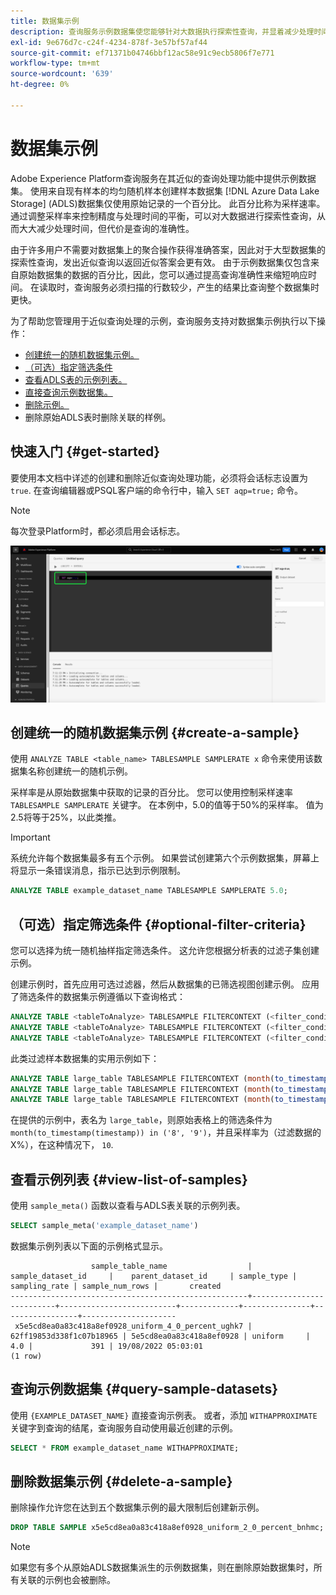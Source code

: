 ```yaml
---
title: 数据集示例
description: 查询服务示例数据集使您能够针对大数据执行探索性查询，并显着减少处理时间，而代价是查询准确性。 本指南提供了有关如何管理样本以进行近似查询处理的信息
exl-id: 9e676d7c-c24f-4234-878f-3e57bf57af44
source-git-commit: ef71371b04746bbf12ac58e91c9ecb5806f7e771
workflow-type: tm+mt
source-wordcount: '639'
ht-degree: 0%

---
```


# 数据集示例

Adobe Experience Platform查询服务在其近似的查询处理功能中提供示例数据集。 使用来自现有样本的均匀随机样本创建样本数据集 [!DNL Azure Data Lake Storage] (ADLS)数据集仅使用原始记录的一个百分比。 此百分比称为采样速率。 通过调整采样率来控制精度与处理时间的平衡，可以对大数据进行探索性查询，从而大大减少处理时间，但代价是查询的准确性。

由于许多用户不需要对数据集上的聚合操作获得准确答案，因此对于大型数据集的探索性查询，发出近似查询以返回近似答案会更有效。 由于示例数据集仅包含来自原始数据集的数据的百分比，因此，您可以通过提高查询准确性来缩短响应时间。 在读取时，查询服务必须扫描的行数较少，产生的结果比查询整个数据集时更快。

为了帮助您管理用于近似查询处理的示例，查询服务支持对数据集示例执行以下操作：

- [创建统一的随机数据集示例。](#create-a-sample)
- [（可选）指定筛选条件](##optional-filter-criteria)
- [查看ADLS表的示例列表。](#view-list-of-samples)
- [直接查询示例数据集。](#query-sample-datasets)
- [删除示例。](#delete-a-sample)
- 删除原始ADLS表时删除关联的样例。

## 快速入门 {#get-started}

要使用本文档中详述的创建和删除近似查询处理功能，必须将会话标志设置为 `true`. 在查询编辑器或PSQL客户端的命令行中，输入 `SET aqp=true;` 命令。

>[!NOTE]
>
>每次登录Platform时，都必须启用会话标志。

![突出显示了“SET aqp=true；”命令的查询编辑器。](../images/essential-concepts/set-session-flag.png)

## 创建统一的随机数据集示例 {#create-a-sample}

使用 `ANALYZE TABLE <table_name> TABLESAMPLE SAMPLERATE x` 命令来使用该数据集名称创建统一的随机示例。

采样率是从原始数据集中获取的记录的百分比。 您可以使用控制采样速率 `TABLESAMPLE SAMPLERATE` 关键字。 在本例中，5.0的值等于50%的采样率。 值为2.5将等于25%，以此类推。

>[!IMPORTANT]
>
>系统允许每个数据集最多有五个示例。 如果尝试创建第六个示例数据集，屏幕上将显示一条错误消息，指示已达到示例限制。

```sql
ANALYZE TABLE example_dataset_name TABLESAMPLE SAMPLERATE 5.0;
```

## （可选）指定筛选条件 {#optional-filter-criteria}

您可以选择为统一随机抽样指定筛选条件。 这允许您根据分析表的过滤子集创建示例。

创建示例时，首先应用可选过滤器，然后从数据集的已筛选视图创建示例。 应用了筛选条件的数据集示例遵循以下查询格式：

```sql
ANALYZE TABLE <tableToAnalyze> TABLESAMPLE FILTERCONTEXT (<filter_condition>) SAMPLERATE X.Y;
ANALYZE TABLE <tableToAnalyze> TABLESAMPLE FILTERCONTEXT (<filter_condition_1> AND/OR <filter_condition_2>) SAMPLERATE X.Y;
ANALYZE TABLE <tableToAnalyze> TABLESAMPLE FILTERCONTEXT (<filter_condition_1> AND (<filter_condition_2> OR <filter_condition_3>)) SAMPLERATE X.Y;
```

此类过滤样本数据集的实用示例如下：

```sql
ANALYZE TABLE large_table TABLESAMPLE FILTERCONTEXT (month(to_timestamp(timestamp)) in ('8', '9')) SAMPLERATE 10;
ANALYZE TABLE large_table TABLESAMPLE FILTERCONTEXT (month(to_timestamp(timestamp)) in ('8', '9') AND product.name = "product1") SAMPLERATE 10;
ANALYZE TABLE large_table TABLESAMPLE FILTERCONTEXT (month(to_timestamp(timestamp)) in ('8', '9') AND (product.name = "product1" OR product.name = "product2")) SAMPLERATE 10;
```

在提供的示例中，表名为 `large_table`，则原始表格上的筛选条件为 `month(to_timestamp(timestamp)) in ('8', '9')`，并且采样率为（过滤数据的X%），在这种情况下， `10`.

## 查看示例列表 {#view-list-of-samples}

使用 `sample_meta()` 函数以查看与ADLS表关联的示例列表。

```sql
SELECT sample_meta('example_dataset_name')
```

数据集示例列表以下面的示例格式显示。

```shell
                  sample_table_name                  |    sample_dataset_id     |    parent_dataset_id     | sample_type | sampling_rate | sample_num_rows |       created      
-----------------------------------------------------+--------------------------+--------------------------+-------------+---------------+-----------------+---------------------
 x5e5cd8ea0a83c418a8ef0928_uniform_4_0_percent_ughk7 | 62ff19853d338f1c07b18965 | 5e5cd8ea0a83c418a8ef0928 | uniform     |           4.0 |             391 | 19/08/2022 05:03:01
(1 row)
```

## 查询示例数据集 {#query-sample-datasets}

使用 `{EXAMPLE_DATASET_NAME}` 直接查询示例表。 或者，添加 `WITHAPPROXIMATE` 关键字到查询的结尾，查询服务自动使用最近创建的示例。

```sql
SELECT * FROM example_dataset_name WITHAPPROXIMATE;
```

## 删除数据集示例 {#delete-a-sample}

删除操作允许您在达到五个数据集示例的最大限制后创建新示例。

```sql
DROP TABLE SAMPLE x5e5cd8ea0a83c418a8ef0928_uniform_2_0_percent_bnhmc;
```

>[!NOTE]
>
>如果您有多个从原始ADLS数据集派生的示例数据集，则在删除原始数据集时，所有关联的示例也会被删除。
